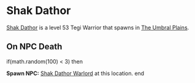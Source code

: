 # Shak Dathor



[Shak Dathor](/npc/176018) is a level 53 Tegi Warrior that spawns in [The Umbral Plains](/zone/176).



## On NPC Death

if(math.random(100) < 3) then


**Spawn NPC:**  [Shak Dathor Warlord](/npc/176100) at this location.
end
